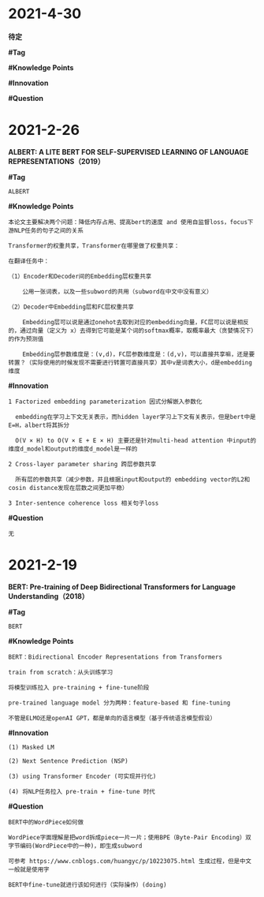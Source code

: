 # 2021-4-30

**待定**

**#Tag**


**#Knowledge Points**


**#Innovation**

**#Question**



# 2021-2-26

**ALBERT: A LITE BERT FOR SELF-SUPERVISED LEARNING OF LANGUAGE REPRESENTATIONS（2019）**

**#Tag**

    ALBERT

**#Knowledge Points**

    本论文主要解决两个问题：降低内存占用、提高bert的速度 and 使用自监督loss，focus下游NLP任务的句子之间的关系
    
    Transformer的权重共享，Transformer在哪里做了权重共享：

    在翻译任务中：
        
    （1）Encoder和Decoder间的Embedding层权重共享
        
        公用一张词表，以及一些subword的共用（subword在中文中没有意义）
                        
    （2）Decoder中Embedding层和FC层权重共享
                    
        Embedding层可以说是通过onehot去取到对应的embedding向量，FC层可以说是相反的，通过向量（定义为 x）去得到它可能是某个词的softmax概率，取概率最大（贪婪情况下）的作为预测值
            
        Embedding层参数维度是：(v,d)，FC层参数维度是：(d,v)，可以直接共享嘛，还是要转置？（实际使用的时候发现不需要进行转置可直接共享）其中v是词表大小，d是embedding维度

**#Innovation**

    1 Factorized embedding parameterization 因式分解嵌入参数化
    
      embedding在学习上下文无关表示，而hidden layer学习上下文有关表示，但是bert中是 E=H，albert将其拆分
      
      O(V × H) to O(V × E + E × H) 主要还是针对multi-head attention 中input的维度d_model和output的维度d_model是一样的
    
    2 Cross-layer parameter sharing 跨层参数共享
    
      所有层的参数共享（减少参数，并且根据input和output的 embedding vector的L2和cosin distance发现在层数之间更加平稳）
    
    3 Inter-sentence coherence loss 相关句子loss

**#Question**

    无


# 2021-2-19

**BERT: Pre-training of Deep Bidirectional Transformers for Language Understanding（2018）**

**#Tag**

    BERT

**#Knowledge Points**

    BERT：Bidirectional Encoder Representations from Transformers

    train from scratch：从头训练学习

    将模型训练拉入 pre-training + fine-tune阶段

    pre-trained language model 分为两种：feature-based 和 fine-tuning

    不管是ELMO还是openAI GPT，都是单向的语言模型（基于传统语言模型假设）

**#Innovation**

    (1) Masked LM
    
    (2) Next Sentence Prediction (NSP)
    
    (3) using Transformer Encoder (可实现并行化)
    
    (4) 将NLP任务拉入 pre-train + fine-tune 时代

**#Question**
    
    BERT中的WordPiece如何做
    
    WordPiece字面理解是把word拆成piece一片一片；使用BPE（Byte-Pair Encoding）双字节编码(WordPiece中的一种)，即生成subword
    
    可参考 https://www.cnblogs.com/huangyc/p/10223075.html 生成过程，但是中文一般就是使用字
    
    BERT中fine-tune就进行该如何进行（实际操作）(doing)

